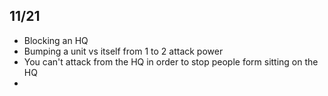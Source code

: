 ## 11/21

* Blocking an HQ
* Bumping a unit vs itself from 1 to 2 attack power
* You can't attack from the HQ in order to stop people form sitting on the HQ
* 
